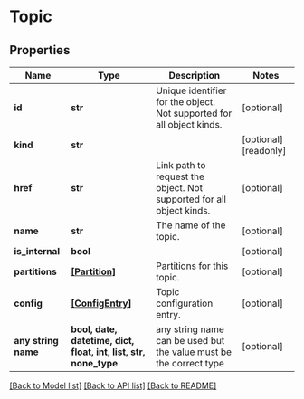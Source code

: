 # Topic


## Properties
Name | Type | Description | Notes
------------ | ------------- | ------------- | -------------
**id** | **str** | Unique identifier for the object. Not supported for all object kinds. | [optional] 
**kind** | **str** |  | [optional] [readonly] 
**href** | **str** | Link path to request the object. Not supported for all object kinds. | [optional] 
**name** | **str** | The name of the topic. | [optional] 
**is_internal** | **bool** |  | [optional] 
**partitions** | [**[Partition]**](Partition.md) | Partitions for this topic. | [optional] 
**config** | [**[ConfigEntry]**](ConfigEntry.md) | Topic configuration entry. | [optional] 
**any string name** | **bool, date, datetime, dict, float, int, list, str, none_type** | any string name can be used but the value must be the correct type | [optional]

[[Back to Model list]](../README.md#documentation-for-models) [[Back to API list]](../README.md#documentation-for-api-endpoints) [[Back to README]](../README.md)


